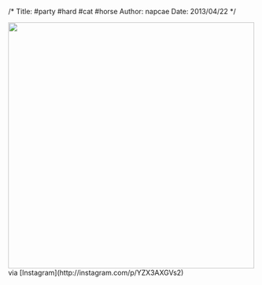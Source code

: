 /*
Title: #party #hard #cat #horse
Author: napcae
Date: 2013/04/22
*/

<img src="http://distilleryimage2.s3.amazonaws.com/43194cd2ab1311e2918122000a9f4d8a_7.jpg" width="500" class="img-polaroid"/>  
via [Instagram](http://instagram.com/p/YZX3AXGVs2)